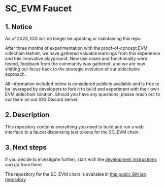 # SC_EVM Faucet


## 1. Notice

As of 2023, IOG will no longer be updating or maintaining this repo.

After three months of experimentation with the proof-of-concept EVM sidechain testnet, we have gathered valuable learnings from this experience and this innovative playground. New use cases and functionality were tested, feedback from the community was gathered, and we are now shifting our focus back to the strategic evolution of our sidechains approach.  
  
All information included below is considered publicly available and is free to be leveraged by developers to fork it to build and experiment with their own EVM sidechain solution. Should you have any questions, please reach out to our team on our IOG Discord server.  
## 2. Description
This repository contains everything you need to build and run a web interface to a faucet dispensing test tokens for the SC_EVM chain.  

## 3. Next steps

If you decide to investigate further, start with the [development instructions](DEVELOPMENT.md) and go from there.  

The repository for the SC_EVM chain is available in [this public GitHub repository](https://github.com/input-output-hk/sc-evm)  
